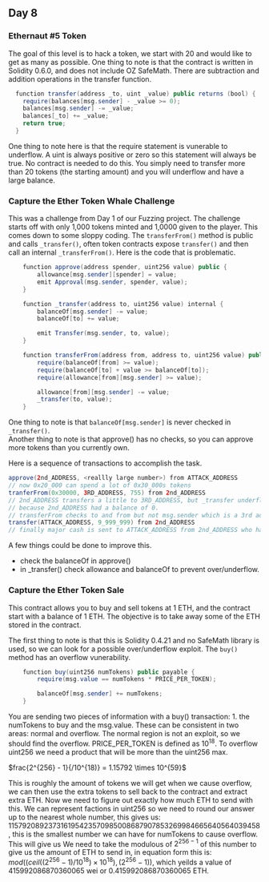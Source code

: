 
## Day 8

### Ethernaut #5 Token

The goal of this level is to hack a token, we start with 20 and would like to get as many as possible.  One thing to note is that the contract is written in Solidity 0.6.0, and does not include OZ SafeMath.  There are subtraction and addition operations in the transfer function.  

```Java
  function transfer(address _to, uint _value) public returns (bool) {
    require(balances[msg.sender] - _value >= 0);
    balances[msg.sender] -= _value;
    balances[_to] += _value;
    return true;
  }
```

One thing to note here is that the require statement is vunerable to underflow.  A uint is always positive or zero so this statement will always be true.  No contract is needed to do this.  You simply need to transfer more than 20 tokens (the starting amount) and you will underflow and have a large balance.  


### Capture the Ether Token Whale Challenge

This was a challenge from Day 1 of our Fuzzing project.  The challenge starts off with only 1,000 tokens minted and 1,0000 given to the player.  This comes down to some sloppy coding.  The ```transferFrom()``` method is public and calls ```_transfer()```, often token contracts expose ```transfer()``` and then call an internal ```_transferFrom()```.  Here is the code that is problematic.  


```Java
    function approve(address spender, uint256 value) public {
        allowance[msg.sender][spender] = value;
        emit Approval(msg.sender, spender, value);
    }

    function _transfer(address to, uint256 value) internal {
        balanceOf[msg.sender] -= value;
        balanceOf[to] += value;

        emit Transfer(msg.sender, to, value);
    }

    function transferFrom(address from, address to, uint256 value) public {
        require(balanceOf[from] >= value);
        require(balanceOf[to] + value >= balanceOf[to]);
        require(allowance[from][msg.sender] >= value);

        allowance[from][msg.sender] -= value;
        _transfer(to, value);
    }

```

One thing to note is that ```balanceOf[msg.sender]``` is never checked in ```_transfer()```.  
Another thing to note is that approve() has no checks, so you can approve more tokens than you currently own.  

Here is a sequence of transactions to accomplish the task.  
```Java
approve(2nd_ADDRESS, <reallly large number>) from ATTACK_ADDRESS
// now 0x20_000 can spend a lot of 0x30_000s tokens
tranferFrom(0x30000, 3RD_ADDRESS, 755) from 2nd_ADDRESS
// 2nd_ADDRESS transfers a little to 3RD_ADDRESS, but _transfer underflows 2nd_ADDRESS's account, 
// because 2nd_ADDRESS had a balance of 0.   
// transferFrom checks to and from but not msg.sender which is a 3rd address.  
transfer(ATTACK_ADDRESS, 9_999_999) from 2nd_ADDRESS
// finally major cash is sent to ATTACK_ADDRESS from 2nd_ADDRESS who had so much from the underflow.  
```

A few things could be done to improve this.  

- check the balanceOf in approve()
- in _transfer() check allowance and balanceOf to prevent over/underflow.  


### Capture the Ether Token Sale

This contract allows you to buy and sell tokens at 1 ETH, and the contract start with a balance of 1 ETH.  The objective is to take away some of the ETH stored in the contract.  

The first thing to note is that this is Solidity 0.4.21 and no SafeMath library is used, so we can look for a possible over/underflow exploit. The ```buy()``` method has an overflow vunerability.   

```Java
    function buy(uint256 numTokens) public payable {
        require(msg.value == numTokens * PRICE_PER_TOKEN);

        balanceOf[msg.sender] += numTokens;
    }
```

You are sending two pieces of information with a buy() transaction: 1. the numTokens to buy and the msg.value.  These can be consistent in two areas: normal and overflow.   The normal region is not an exploit, so we should find the overflow.  PRICE_PER_TOKEN is defined as $10^{18}$.  To overflow uint256 we need a product that will be more than the uint256 max.  

$frac{2^{256} - 1}{/10^{18)} = 1.15792 \times 10^{59}$

This is roughly the amount of tokens we will get when we cause overflow, we can then use the extra tokens to sell back to the contract and extract extra ETH.  Now we need to figure out exactly how much ETH to send with this.  We can represent factions in uint256 so we need to round our answer up to the nearest whole number, this gives us: 115792089237316195423570985008687907853269984665640564039458, this is the smallest number we can have for numTokens to cause overflow.  This will give us 
We need to take the modulous of $2^{256-1}$ of this number to give us the amount of ETH to send in, in equation form this is: $mod((ceil((2^{256} - 1) / 10^{18} ) \times 10^{18}) , (2^{256} -1))$, which yeilds a value of 415992086870360065 wei or 0.415992086870360065 ETH.  